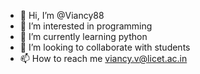 - 👋 Hi, I’m @Viancy88
- 👀 I’m interested in programming
- 🌱 I’m currently learning python
- 💞️ I’m looking to collaborate with students
- 📫 How to reach me viancy.v@licet.ac.in

<!---
Viancy88/Viancy88 is a ✨ special ✨ repository because its `README.md` (this file) appears on your GitHub profile.
You can click the Preview link to take a look at your changes.
--->

